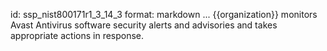 id: ssp_nist800171r1_3_14_3
format: markdown
...
{{organization}} monitors Avast Antivirus software security alerts and advisories
and takes appropriate actions in response.

